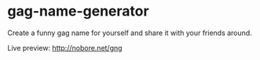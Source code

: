 gag-name-generator
==================

Create a funny gag name for yourself and share it with your friends around.

Live preview: http://nobore.net/gng
